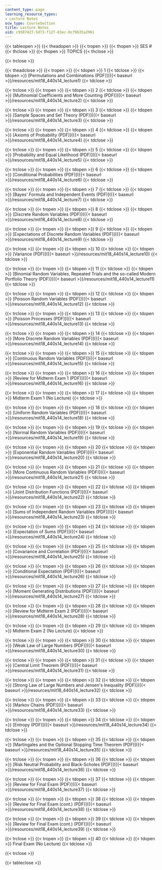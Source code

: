 ```yaml
---
content_type: page
learning_resource_types:
- Lecture Notes
ocw_type: CourseSection
title: Lecture Notes
uid: c9587427-5d73-f12f-83ec-0cf9635a2961
---
```


{{< tableopen >}}
{{< theadopen >}}
{{< tropen >}}
{{< thopen >}}
SES #
{{< thclose >}}
{{< thopen >}}
TOPICS
{{< thclose >}}

{{< trclose >}}

{{< theadclose >}}
{{< tropen >}}
{{< tdopen >}}
1
{{< tdclose >}}
{{< tdopen >}}
[Permutations and Combinations (PDF)]({{< baseurl >}}/resources/mit18_440s14_lecture1)
{{< tdclose >}}

{{< trclose >}}
{{< tropen >}}
{{< tdopen >}}
2
{{< tdclose >}}
{{< tdopen >}}
[Multinomial Coefficients and More Counting (PDF)]({{< baseurl >}}/resources/mit18_440s14_lecture2)
{{< tdclose >}}

{{< trclose >}}
{{< tropen >}}
{{< tdopen >}}
3
{{< tdclose >}}
{{< tdopen >}}
[Sample Spaces and Set Theory (PDF)]({{< baseurl >}}/resources/mit18_440s14_lecture3)
{{< tdclose >}}

{{< trclose >}}
{{< tropen >}}
{{< tdopen >}}
4
{{< tdclose >}}
{{< tdopen >}}
[Axioms of Probability (PDF)]({{< baseurl >}}/resources/mit18_440s14_lecture4)
{{< tdclose >}}

{{< trclose >}}
{{< tropen >}}
{{< tdopen >}}
5
{{< tdclose >}}
{{< tdopen >}}
[Probability and Equal Likelihood (PDF)]({{< baseurl >}}/resources/mit18_440s14_lecture5)
{{< tdclose >}}

{{< trclose >}}
{{< tropen >}}
{{< tdopen >}}
6
{{< tdclose >}}
{{< tdopen >}}
[Conditional Probabilities (PDF)]({{< baseurl >}}/resources/mit18_440s14_lecture6)
{{< tdclose >}}

{{< trclose >}}
{{< tropen >}}
{{< tdopen >}}
7
{{< tdclose >}}
{{< tdopen >}}
[Bayes' Formula and Independent Events (PDF)]({{< baseurl >}}/resources/mit18_440s14_lecture7)
{{< tdclose >}}

{{< trclose >}}
{{< tropen >}}
{{< tdopen >}}
8
{{< tdclose >}}
{{< tdopen >}}
[Discrete Random Variables (PDF)]({{< baseurl >}}/resources/mit18_440s14_lecture8)
{{< tdclose >}}

{{< trclose >}}
{{< tropen >}}
{{< tdopen >}}
9
{{< tdclose >}}
{{< tdopen >}}
[Expectations of Discrete Random Variables (PDF)]({{< baseurl >}}/resources/mit18_440s14_lecture9)
{{< tdclose >}}

{{< trclose >}}
{{< tropen >}}
{{< tdopen >}}
10
{{< tdclose >}}
{{< tdopen >}}
[Variance (PDF)]({{< baseurl >}}/resources/mit18_440s14_lecture10)
{{< tdclose >}}

{{< trclose >}}
{{< tropen >}}
{{< tdopen >}}
11
{{< tdclose >}}
{{< tdopen >}}
[Binomial Random Variables, Repeated Trials and the so-called Modern Portfolio Theory (PDF)]({{< baseurl >}}/resources/mit18_440s14_lecture11)
{{< tdclose >}}

{{< trclose >}}
{{< tropen >}}
{{< tdopen >}}
12
{{< tdclose >}}
{{< tdopen >}}
[Poisson Random Variables (PDF)]({{< baseurl >}}/resources/mit18_440s14_lecture12)
{{< tdclose >}}

{{< trclose >}}
{{< tropen >}}
{{< tdopen >}}
13
{{< tdclose >}}
{{< tdopen >}}
[Poisson Processes (PDF)]({{< baseurl >}}/resources/mit18_440s14_lecture13)
{{< tdclose >}}

{{< trclose >}}
{{< tropen >}}
{{< tdopen >}}
14
{{< tdclose >}}
{{< tdopen >}}
[More Discrete Random Variables (PDF)]({{< baseurl >}}/resources/mit18_440s14_lecture14)
{{< tdclose >}}

{{< trclose >}}
{{< tropen >}}
{{< tdopen >}}
15
{{< tdclose >}}
{{< tdopen >}}
[Continuous Random Variables (PDF)]({{< baseurl >}}/resources/mit18_440s14_lecture15)
{{< tdclose >}}

{{< trclose >}}
{{< tropen >}}
{{< tdopen >}}
16
{{< tdclose >}}
{{< tdopen >}}
[Review for Midterm Exam 1 (PDF)]({{< baseurl >}}/resources/mit18_440s14_lecture16)
{{< tdclose >}}

{{< trclose >}}
{{< tropen >}}
{{< tdopen >}}
17
{{< tdclose >}}
{{< tdopen >}}
Midterm Exam 1 (No Lecture)
{{< tdclose >}}

{{< trclose >}}
{{< tropen >}}
{{< tdopen >}}
18
{{< tdclose >}}
{{< tdopen >}}
[Uniform Random Variables (PDF)]({{< baseurl >}}/resources/mit18_440s14_lecture18)
{{< tdclose >}}

{{< trclose >}}
{{< tropen >}}
{{< tdopen >}}
19
{{< tdclose >}}
{{< tdopen >}}
[Normal Random Variables (PDF)]({{< baseurl >}}/resources/mit18_440s14_lecture19)
{{< tdclose >}}

{{< trclose >}}
{{< tropen >}}
{{< tdopen >}}
20
{{< tdclose >}}
{{< tdopen >}}
[Exponential Random Variables (PDF)]({{< baseurl >}}/resources/mit18_440s14_lecture20)
{{< tdclose >}}

{{< trclose >}}
{{< tropen >}}
{{< tdopen >}}
21
{{< tdclose >}}
{{< tdopen >}}
[More Continuous Random Variables (PDF)]({{< baseurl >}}/resources/mit18_440s14_lecture21)
{{< tdclose >}}

{{< trclose >}}
{{< tropen >}}
{{< tdopen >}}
22
{{< tdclose >}}
{{< tdopen >}}
[Joint Distribution Functions (PDF)]({{< baseurl >}}/resources/mit18_440s14_lecture22)
{{< tdclose >}}

{{< trclose >}}
{{< tropen >}}
{{< tdopen >}}
23
{{< tdclose >}}
{{< tdopen >}}
[Sums of Independent Random Variables (PDF)]({{< baseurl >}}/resources/mit18_440s14_lecture23)
{{< tdclose >}}

{{< trclose >}}
{{< tropen >}}
{{< tdopen >}}
24
{{< tdclose >}}
{{< tdopen >}}
[Expectation of Sums (PDF)]({{< baseurl >}}/resources/mit18_440s14_lecture24)
{{< tdclose >}}

{{< trclose >}}
{{< tropen >}}
{{< tdopen >}}
25
{{< tdclose >}}
{{< tdopen >}}
[Covariance and Correlation (PDF)]({{< baseurl >}}/resources/mit18_440s14_lecture25)
{{< tdclose >}}

{{< trclose >}}
{{< tropen >}}
{{< tdopen >}}
26
{{< tdclose >}}
{{< tdopen >}}
[Conditional Expectation (PDF)]({{< baseurl >}}/resources/mit18_440s14_lecture26)
{{< tdclose >}}

{{< trclose >}}
{{< tropen >}}
{{< tdopen >}}
27
{{< tdclose >}}
{{< tdopen >}}
[Moment Generating Distributions (PDF)]({{< baseurl >}}/resources/mit18_440s14_lecture27)
{{< tdclose >}}

{{< trclose >}}
{{< tropen >}}
{{< tdopen >}}
28
{{< tdclose >}}
{{< tdopen >}}
[Review for Midterm Exam 2 (PDF)]({{< baseurl >}}/resources/mit18_440s14_lecture28)
{{< tdclose >}}

{{< trclose >}}
{{< tropen >}}
{{< tdopen >}}
29
{{< tdclose >}}
{{< tdopen >}}
Midterm Exam 2 (No Lecture)
{{< tdclose >}}

{{< trclose >}}
{{< tropen >}}
{{< tdopen >}}
30
{{< tdclose >}}
{{< tdopen >}}
[Weak Law of Large Numbers (PDF)]({{< baseurl >}}/resources/mit18_440s14_lecture30)
{{< tdclose >}}

{{< trclose >}}
{{< tropen >}}
{{< tdopen >}}
31
{{< tdclose >}}
{{< tdopen >}}
[Central Limit Theorem (PDF)]({{< baseurl >}}/resources/mit18_440s14_lecture31)
{{< tdclose >}}

{{< trclose >}}
{{< tropen >}}
{{< tdopen >}}
32
{{< tdclose >}}
{{< tdopen >}}
[Strong Law of Large Numbers and Jensen's Inequality (PDF)]({{< baseurl >}}/resources/mit18_440s14_lecture32)
{{< tdclose >}}

{{< trclose >}}
{{< tropen >}}
{{< tdopen >}}
33
{{< tdclose >}}
{{< tdopen >}}
[Markov Chains (PDF)]({{< baseurl >}}/resources/mit18_440s14_lecture33)
{{< tdclose >}}

{{< trclose >}}
{{< tropen >}}
{{< tdopen >}}
34
{{< tdclose >}}
{{< tdopen >}}
[Entropy (PDF)]({{< baseurl >}}/resources/mit18_440s14_lecture34)
{{< tdclose >}}

{{< trclose >}}
{{< tropen >}}
{{< tdopen >}}
35
{{< tdclose >}}
{{< tdopen >}}
[Martingales and the Optional Stopping Time Theorem (PDF)]({{< baseurl >}}/resources/mit18_440s14_lecture35)
{{< tdclose >}}

{{< trclose >}}
{{< tropen >}}
{{< tdopen >}}
36
{{< tdclose >}}
{{< tdopen >}}
[Risk Neutral Probability and Black-Scholes (PDF)]({{< baseurl >}}/resources/mit18_440s14_lecture36)
{{< tdclose >}}

{{< trclose >}}
{{< tropen >}}
{{< tdopen >}}
37
{{< tdclose >}}
{{< tdopen >}}
[Review for Final Exam (PDF)]({{< baseurl >}}/resources/mit18_440s14_lecture37)
{{< tdclose >}}

{{< trclose >}}
{{< tropen >}}
{{< tdopen >}}
38
{{< tdclose >}}
{{< tdopen >}}
[Review for Final Exam (cont.) (PDF)]({{< baseurl >}}/resources/mit18_440s14_lecture38)
{{< tdclose >}}

{{< trclose >}}
{{< tropen >}}
{{< tdopen >}}
39
{{< tdclose >}}
{{< tdopen >}}
[Review for Final Exam (cont.) (PDF)]({{< baseurl >}}/resources/mit18_440s14_lecture39)
{{< tdclose >}}

{{< trclose >}}
{{< tropen >}}
{{< tdopen >}}
40
{{< tdclose >}}
{{< tdopen >}}
Final Exam (No Lecture)
{{< tdclose >}}

{{< trclose >}}

{{< tableclose >}}